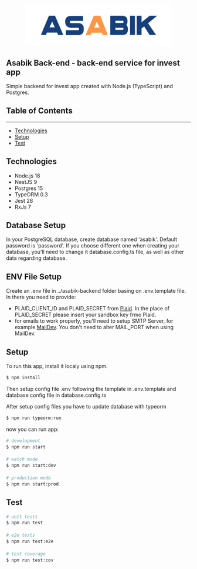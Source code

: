 <p align="center">
  <a href="http://nestjs.com/" target="blank"><img src="asabik-logo.svg" width="400" alt="Nest Logo" /></a>
</p>

## Asabik Back-end - back-end service for invest app

Simple backend for invest app created with Node.js (TypeScript) and Postgres.

## Table of Contents

---

- [Technologies](#technologies)
- [Setup](#Setup)
- [Test](#technologies)

## Technologies

- Node.js 18
- NestJS 9
- Postgres 15
- TypeORM 0.3
- Jest 28
- RxJs 7

## Database Setup

In your PostgreSQL database, create database named 'asabik'. Default password is 'password'. If you choose different one when creating your database, you'll need to change it database.config.ts file, as well as other data regarding database.

## ENV File Setup

Create an .env file in ../asabik-backend folder basing on .env.template file. In there you need to provide:

- PLAID_CLIENT_ID and PLAID_SECRET from [Plaid](https://dashboard.plaid.com). In the place of PLAID_SECRET please insert your sandbox key frmo Plaid.
- for emails to work properly, you'll need to setup SMTP Server, for example [MailDev](https://github.com/maildev/maildev). You don't need to alter MAIL_PORT when using MailDev.

## Setup

To run this app, install it localy using npm.

```bash
$ npm install
```

Then setup config file .env following the template in .env.template
and database config file in database.config.ts

After setup config files you have to update database with typeorm

```bash
$ npm run typeorm:run
```

now you can run app:

```bash
# development
$ npm run start

# watch mode
$ npm run start:dev

# production mode
$ npm run start:prod
```

## Test

```bash
# unit tests
$ npm run test

# e2e tests
$ npm run test:e2e

# test coverage
$ npm run test:cov
```
